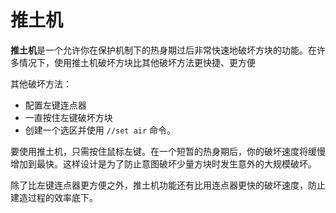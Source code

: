 # 推土机

**推土机**是一个允许你在保护机制下的热身期过后非常快速地破坏方块的功能。在许多情况下，使用推土机破坏方块比其他破坏方法更快捷、更方便

其他破坏方法：

- 配置左键连点器
- 一直按住左键破坏方块
- 创建一个选区并使用 `//set air` 命令。

要使用推土机，只需按住鼠标左键。在一个短暂的热身期后，你的破坏速度将缓慢增加到最快。这样设计是为了防止意图破坏少量方块时发生意外的大规模破坏。

除了比左键连点器更方便之外，推土机功能还有比用连点器更快的破坏速度，防止建造过程的效率底下。
